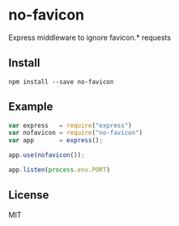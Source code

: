 # no-favicon

Express middleware to ignore favicon.* requests

## Install

```shell
npm install --save no-favicon
```

## Example

```js
var express   = require("express")
var nofavicon = require("no-favicon")
var app       = express();

app.use(nofavicon());

app.listen(process.env.PORT)
```

## License

MIT
